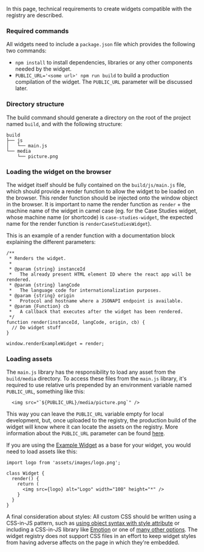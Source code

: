 In this page, technical requirements to create widgets compatible with the registry are described.

### Required commands

All widgets need to include a `package.json` file which provides the following two commands:

* `npm install` to install dependencies, libraries or any other components needed by the widget.
* `PUBLIC_URL='<some url>' npm run build` to build a production compilation of the widget. The `PUBLIC_URL` parameter will be discussed later.

### Directory structure

The build command should generate a directory on the root of the project named `build`, and with the following structure:

```
build
├── js
│   └── main.js
└── media
    └── picture.png
```

### Loading the widget on the browser

The widget itself should be fully contained on the `build/js/main.js` file, which should provide a render function to allow the widget to be loaded on the browser. This render function should be injected onto the window object in the browser. It is important to name the render function as `render` + the machine name of the widget in camel case (eg. for the Case Studies widget, whose machine name (or shortcode) is `case-studies-widget`, the expected name for the render function is `renderCaseStudiesWidget`).

This is an example of a render function with a documentation block explaining the different parameters:

```
/**
 * Renders the widget.
 *
 * @param {string} instanceId
 *   The already present HTML element ID where the react app will be rendered.
 * @param {string} langCode
 *   The language code for internationalization purposes.
 * @param {string} origin
 *   Protocol and hostname where a JSONAPI endpoint is available.
 * @param {Function} cb
 *   A callback that executes after the widget has been rendered.
 */
function render(instanceId, langCode, origin, cb) {
  // Do widget stuff
}

window.renderExampleWidget = render;
```

### Loading assets

The `main.js` library has the responsibility to load any asset from the `build/media` directory. To access these files from the `main.js` library, it's required to use relative urls prepended by an environment variable named `PUBLIC_URL`, something like this:

```
  <img src="`${PUBLIC_URL}/media/picture.png`" />
```

This way you can leave the `PUBLIC_URL` variable empty for local development, but, once uploaded to the registry, the production build of the widget will know where it can locate the assets on the registry. More information about the `PUBLIC_URL` parameter can be found [here](https://github.com/js-widgets/widget-registry-boilerplate/wiki/Deployment-process#the-widget-building-process).

If you are using the [Example Widget](https://github.com/js-widgets/example-widget) as a base for your widget, you would need to load assets like this:

```
import logo from 'assets/images/logo.png';

class Widget {
  render() {
    return (
      <img src={logo} alt="Logo" width="100" height="*" />
    }
  }
}
```

A final consideration about styles: All custom CSS should be written using a CSS-in-JS pattern, such as [using object syntax with style attribute](https://reactjs.org/docs/dom-elements.html#style) or including a CSS-in-JS library like [Emotion](https://emotion.sh/docs/introduction) or one of [many other options](https://blog.bitsrc.io/9-css-in-js-libraries-you-should-know-in-2018-25afb4025b9b). The widget registry does not support CSS files in an effort to keep widget styles from having adverse affects on the page in which they're embedded.

